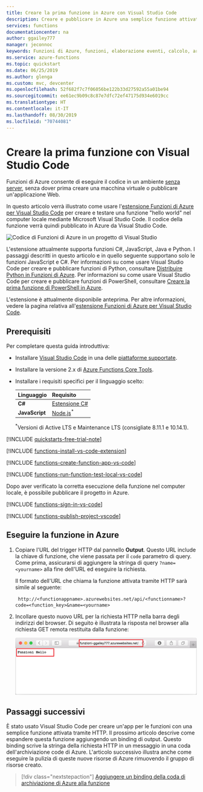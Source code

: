 ```yaml
---
title: Creare la prima funzione in Azure con Visual Studio Code
description: Creare e pubblicare in Azure una semplice funzione attivata tramite HTTP usando l'estensione Funzioni di Azure in Visual Studio Code.
services: functions
documentationcenter: na
author: ggailey777
manager: jeconnoc
keywords: Funzioni di Azure, funzioni, elaborazione eventi, calcolo, architettura senza server
ms.service: azure-functions
ms.topic: quickstart
ms.date: 06/25/2019
ms.author: glenga
ms.custom: mvc, devcenter
ms.openlocfilehash: 52f682f7c7f06056be122b33d27592a55a01be94
ms.sourcegitcommit: ee61ec9b09c8c87e7dfc72ef47175d934e6019cc
ms.translationtype: HT
ms.contentlocale: it-IT
ms.lasthandoff: 08/30/2019
ms.locfileid: "70744081"
---
```

# <a name="create-your-first-function-using-visual-studio-code"></a>Creare la prima funzione con Visual Studio Code

Funzioni di Azure consente di eseguire il codice in un ambiente [senza server](https://azure.microsoft.com/solutions/serverless/), senza dover prima creare una macchina virtuale o pubblicare un'applicazione Web.

In questo articolo verrà illustrato come usare l'[estensione Funzioni di Azure per Visual Studio Code] per creare e testare una funzione "hello world" nel computer locale mediante Microsoft Visual Studio Code. Il codice della funzione verrà quindi pubblicato in Azure da Visual Studio Code.

![Codice di Funzioni di Azure in un progetto di Visual Studio](./media/functions-create-first-function-vs-code/functions-vscode-intro.png)

L'estensione attualmente supporta funzioni C#, JavaScript, Java e Python. I passaggi descritti in questo articolo e in quello seguente supportano solo le funzioni JavaScript e C#. Per informazioni su come usare Visual Studio Code per creare e pubblicare funzioni di Python, consultare [Distribuire Python in Funzioni di Azure](https://code.visualstudio.com/docs/python/tutorial-azure-functions). Per informazioni su come usare Visual Studio Code per creare e pubblicare funzioni di PowerShell, consultare [Creare la prima funzione di PowerShell in Azure](functions-create-first-function-powershell.md). 

L'estensione è attualmente disponibile anteprima. Per altre informazioni, vedere la pagina relativa all'[estensione Funzioni di Azure per Visual Studio Code].

## <a name="prerequisites"></a>Prerequisiti

Per completare questa guida introduttiva:

* Installare [Visual Studio Code](https://code.visualstudio.com/) in una delle [piattaforme supportate](https://code.visualstudio.com/docs/supporting/requirements#_platforms).

* Installare la versione 2.x di [Azure Functions Core Tools](functions-run-local.md#v2).

* Installare i requisiti specifici per il linguaggio scelto:

    | Linguaggio | Requisito |
    | -------- | --------- |
    | **C#** | [Estensione C#](https://marketplace.visualstudio.com/items?itemName=ms-vscode.csharp)  |
    | **JavaScript** | [Node.js](https://nodejs.org/)<sup>*</sup> | 
 
    <sup>*</sup>Versioni di Active LTS e Maintenance LTS (consigliate 8.11.1 e 10.14.1).

[!INCLUDE [quickstarts-free-trial-note](../../includes/quickstarts-free-trial-note.md)]

[!INCLUDE [functions-install-vs-code-extension](../../includes/functions-install-vs-code-extension.md)]

[!INCLUDE [functions-create-function-app-vs-code](../../includes/functions-create-function-app-vs-code.md)]

[!INCLUDE [functions-run-function-test-local-vs-code](../../includes/functions-run-function-test-local-vs-code.md)]

Dopo aver verificato la corretta esecuzione della funzione nel computer locale, è possibile pubblicare il progetto in Azure.

[!INCLUDE [functions-sign-in-vs-code](../../includes/functions-sign-in-vs-code.md)]

[!INCLUDE [functions-publish-project-vscode](../../includes/functions-publish-project-vscode.md)]

## <a name="run-the-function-in-azure"></a>Eseguire la funzione in Azure

1. Copiare l'URL del trigger HTTP dal pannello **Output**. Questo URL include la chiave di funzione, che viene passata per il `code` parametro di query. Come prima, assicurarsi di aggiungere la stringa di query `?name=<yourname>` alla fine dell'URL ed eseguire la richiesta.

    Il formato dell'URL che chiama la funzione attivata tramite HTTP sarà simile al seguente:

        http://<functionappname>.azurewebsites.net/api/<functionname>?code=<function_key>&name=<yourname> 

1. Incollare questo nuovo URL per la richiesta HTTP nella barra degli indirizzi del browser. Di seguito è illustrata la risposta nel browser alla richiesta GET remota restituita dalla funzione: 

    ![Risposta della funzione nel browser](./media/functions-create-first-function-vs-code/functions-test-remote-browser.png)

## <a name="next-steps"></a>Passaggi successivi

È stato usato Visual Studio Code per creare un'app per le funzioni con una semplice funzione attivata tramite HTTP. Il prossimo articolo descrive come espandere questa funzione aggiungendo un binding di output. Questo binding scrive la stringa della richiesta HTTP in un messaggio in una coda dell'archiviazione code di Azure. L'articolo successivo illustra anche come eseguire la pulizia di queste nuove risorse di Azure rimuovendo il gruppo di risorse creato.

> [!div class="nextstepaction"]
> [Aggiungere un binding della coda di archiviazione di Azure alla funzione](functions-add-output-binding-storage-queue-vs-code.md)

[Azure Functions Core Tools]: functions-run-local.md
[Estensione Funzioni di Azure per Visual Studio Code]: https://marketplace.visualstudio.com/items?itemName=ms-azuretools.vscode-azurefunctions
